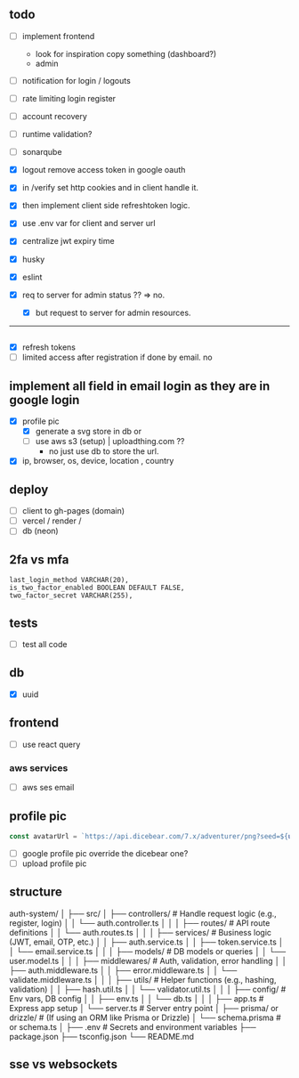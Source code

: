 ## todo

- [ ] implement frontend

  - look for inspiration copy something (dashboard?)
  - admin

- [ ] notification for login / logouts

- [ ] rate limiting login register

- [ ] account recovery

- [ ] runtime validation?

- [ ] sonarqube

- [x] logout remove access token in google oauth
- [x] in /verify
      set http cookies
      and in client
      handle it.
- [x] then implement client side refreshtoken logic.

- [x] use .env var for client and server url
- [x] centralize jwt expiry time
- [x] husky
- [x] eslint
- [x] req to server for admin status ?? => no.
  - [x] but request to server for admin resources.

---

##

- [x] refresh tokens
- [ ] limited access after registration if done by email.
      no

## implement all field in email login as they are in google login

- [x] profile pic
  - [x] generate a svg store in db or
  - [ ] use aws s3 (setup) | uploadthing.com ??
    - no just use db to store the url.
- [x] ip, browser, os, device, location , country

## deploy

- [ ] client to gh-pages (domain)
- [ ] vercel / render /
- [ ] db (neon)

## 2fa vs mfa

    last_login_method VARCHAR(20),
    is_two_factor_enabled BOOLEAN DEFAULT FALSE,
    two_factor_secret VARCHAR(255),

## tests

- [ ] test all code

## db

- [x] uuid

## frontend

- [ ] use react query

### aws services

- [ ] aws ses email

## profile pic

```ts
const avatarUrl = `https://api.dicebear.com/7.x/adventurer/png?seed=${uuidv4()}`;
```

- [ ] google profile pic override the dicebear one?
- [ ] upload profile pic

## structure

auth-system/
│
├── src/
│ ├── controllers/ # Handle request logic (e.g., register, login)
│ │ └── auth.controller.ts
│ │
│ ├── routes/ # API route definitions
│ │ └── auth.routes.ts
│ │
│ ├── services/ # Business logic (JWT, email, OTP, etc.)
│ │ ├── auth.service.ts
│ │ ├── token.service.ts
│ │ └── email.service.ts
│ │
│ ├── models/ # DB models or queries
│ │ └── user.model.ts
│ │
│ ├── middlewares/ # Auth, validation, error handling
│ │ ├── auth.middleware.ts
│ │ ├── error.middleware.ts
│ │ └── validate.middleware.ts
│ │
│ ├── utils/ # Helper functions (e.g., hashing, validation)
│ │ ├── hash.util.ts
│ │ └── validator.util.ts
│ │
│ ├── config/ # Env vars, DB config
│ │ ├── env.ts
│ │ └── db.ts
│ │
│ ├── app.ts # Express app setup
│ └── server.ts # Server entry point
│
├── prisma/ or drizzle/ # (If using an ORM like Prisma or Drizzle)
│ └── schema.prisma # or schema.ts
│
├── .env # Secrets and environment variables
├── package.json
├── tsconfig.json
└── README.md

## sse vs websockets
